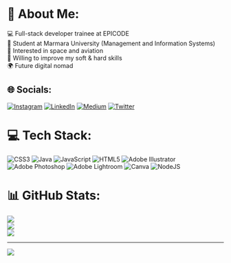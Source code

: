 # 💫 About Me:
💻 Full-stack developer trainee at EPICODE<br>🏫 Student at Marmara University (Management and Information Systems)<br> 🚀 Interested in space and aviation<br>🌱 Willing to improve my soft & hard skills<br>🌍 Future digital nomad


## 🌐 Socials:
[![Instagram](https://img.shields.io/badge/Instagram-%23E4405F.svg?logo=Instagram&logoColor=white)](https://instagram.com/yasirunofficial_) [![LinkedIn](https://img.shields.io/badge/LinkedIn-%230077B5.svg?logo=linkedin&logoColor=white)](https://linkedin.com/in/muhammedyasirozdemir) [![Medium](https://img.shields.io/badge/Medium-12100E?logo=medium&logoColor=white)](https://medium.com/@muhammedyasirozdemir) [![Twitter](https://img.shields.io/badge/Twitter-%231DA1F2.svg?logo=Twitter&logoColor=white)](https://twitter.com/myasirozdemir) 

# 💻 Tech Stack:
![CSS3](https://img.shields.io/badge/css3-%231572B6.svg?style=plastic&logo=css3&logoColor=white) ![Java](https://img.shields.io/badge/java-%23ED8B00.svg?style=plastic&logo=java&logoColor=white) ![JavaScript](https://img.shields.io/badge/javascript-%23323330.svg?style=plastic&logo=javascript&logoColor=%23F7DF1E) ![HTML5](https://img.shields.io/badge/html5-%23E34F26.svg?style=plastic&logo=html5&logoColor=white) ![Adobe Illustrator](https://img.shields.io/badge/adobeillustrator-%23FF9A00.svg?style=plastic&logo=adobeillustrator&logoColor=white) ![Adobe Photoshop](https://img.shields.io/badge/adobephotoshop-%2331A8FF.svg?style=plastic&logo=adobephotoshop&logoColor=white) ![Adobe Lightroom](https://img.shields.io/badge/Adobe%20Lightroom-31A8FF.svg?style=plastic&logo=Adobe%20Lightroom&logoColor=white) ![Canva](https://img.shields.io/badge/Canva-%2300C4CC.svg?style=plastic&logo=Canva&logoColor=white) ![NodeJS](https://img.shields.io/badge/node.js-6DA55F?style=plastic&logo=node.js&logoColor=white)
# 📊 GitHub Stats:
![](https://github-readme-stats.vercel.app/api?username=yasirozdemir&theme=radical&hide_border=false&include_all_commits=true&count_private=false)<br/>
![](https://github-readme-streak-stats.herokuapp.com/?user=yasirozdemir&theme=radical&hide_border=false)<br/>
![](https://github-readme-stats.vercel.app/api/top-langs/?username=yasirozdemir&theme=radical&hide_border=false&include_all_commits=true&count_private=false&layout=compact)

---
[![](https://visitcount.itsvg.in/api?id=yasirozdemir&icon=0&color=4)](https://visitcount.itsvg.in)

<!-- Proudly created with GPRM ( https://gprm.itsvg.in ) -->
